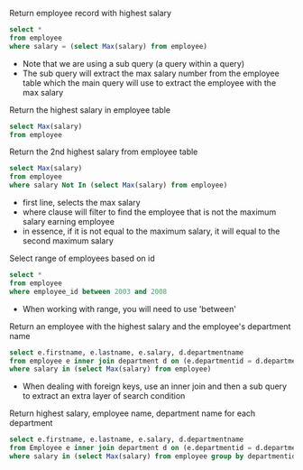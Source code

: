 Return employee record with highest salary
``` SQL
select *
from employee
where salary = (select Max(salary) from employee)
```
- Note that we are using a sub query (a query within a query)
- The sub query will extract the max salary number from the employee table which the main query will use to extract the employee with the max salary

Return the highest salary in employee table
``` SQL
select Max(salary)
from employee
```

Return the 2nd highest salary from employee table
``` SQL
select Max(salary)
from employee
where salary Not In (select Max(salary) from employee)
```
- first line, selects the max salary
- where clause will filter to find the employee that is not the maximum salary earning employee
- in essence, if it is not equal to the maximum salary, it will equal to the second maximum salary

Select range of employees based on id
``` SQL
select *
from employee
where employee_id between 2003 and 2008
```
- When working with range, you will need to use 'between'

Return an employee with the highest salary and the employee's department name
``` SQL
select e.firstname, e.lastname, e.salary, d.departmentname
from employee e inner join department d on (e.departmentid = d.departmentid)
where salary in (select Max(salary) from employee)
```
- When dealing with foreign keys, use an inner join and then a sub query to extract an extra layer of search condition

Return highest salary, employee name, department name for each department
``` SQL
select e.firstname, e.lastname, e.salary, d.departmentname
from Employee e inner join department d on (e.departmentid = d.departmentid)
where salary in (select Max(salary) from employee group by departmentid)
```
